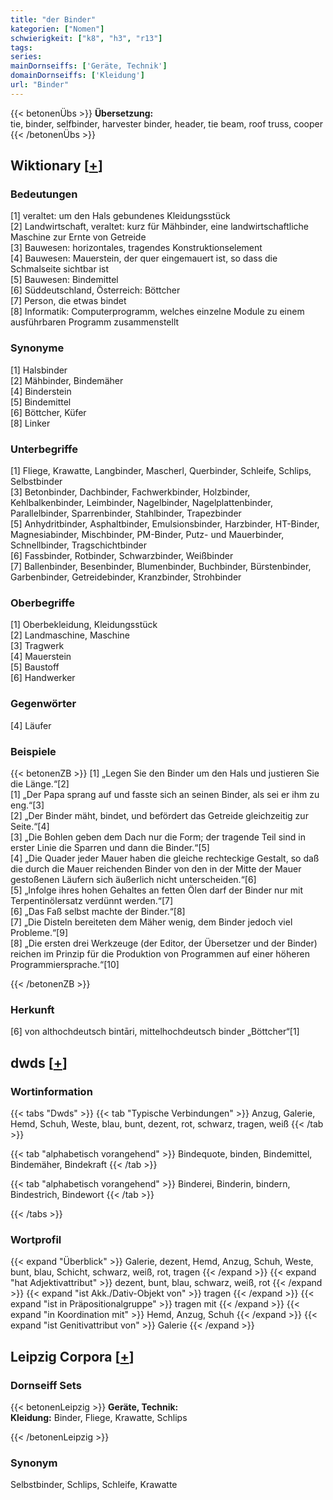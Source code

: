 ```yaml
---
title: "der Binder"
kategorien: ["Nomen"]
schwierigkeit: ["k8", "h3", "r13"]
tags:
series:
mainDornseiffs: ['Geräte, Technik']
domainDornseiffs: ['Kleidung']
url: "Binder"
---
```


{{< betonenÜbs >}}
**Übersetzung:**  
tie, binder, selfbinder, harvester binder, header, tie beam, roof truss, cooper  
{{< /betonenÜbs >}}

## Wiktionary [[+](https://de.wiktionary.org/wiki/Binder)]

### Bedeutungen
[1] veraltet: um den Hals gebundenes Kleidungsstück  
[2] Landwirtschaft, veraltet: kurz für Mähbinder, eine landwirtschaftliche Maschine zur Ernte von Getreide  
[3] Bauwesen: horizontales, tragendes Konstruktionselement  
[4] Bauwesen: Mauerstein, der quer eingemauert ist, so dass die Schmalseite sichtbar ist  
[5] Bauwesen: Bindemittel  
[6] Süddeutschland, Österreich: Böttcher  
[7] Person, die etwas bindet  
[8] Informatik: Computerprogramm, welches einzelne Module zu einem ausführbaren Programm zusammenstellt  

### Synonyme
[1] Halsbinder  
[2] Mähbinder, Bindemäher  
[4] Binderstein  
[5] Bindemittel  
[6] Böttcher, Küfer  
[8] Linker  

### Unterbegriffe
[1] Fliege, Krawatte, Langbinder, Mascherl, Querbinder, Schleife, Schlips, Selbstbinder  
[3] Betonbinder, Dachbinder, Fachwerkbinder, Holzbinder, Kehlbalkenbinder, Leimbinder, Nagelbinder, Nagelplattenbinder, Parallelbinder, Sparrenbinder, Stahlbinder, Trapezbinder  
[5] Anhydritbinder, Asphaltbinder, Emulsionsbinder, Harzbinder, HT-Binder, Magnesiabinder, Mischbinder, PM-Binder, Putz- und Mauerbinder, Schnellbinder, Tragschichtbinder  
[6] Fassbinder, Rotbinder, Schwarzbinder, Weißbinder  
[7] Ballenbinder, Besenbinder, Blumenbinder, Buchbinder, Bürstenbinder, Garbenbinder, Getreidebinder, Kranzbinder, Strohbinder  

### Oberbegriffe
[1] Oberbekleidung, Kleidungsstück  
[2] Landmaschine, Maschine  
[3] Tragwerk  
[4] Mauerstein  
[5] Baustoff  
[6] Handwerker  

### Gegenwörter
[4] Läufer  

### Beispiele
{{< betonenZB >}}
[1] „Legen Sie den Binder um den Hals und justieren Sie die Länge.“[2]  
[1] „Der Papa sprang auf und fasste sich an seinen Binder, als sei er ihm zu eng.“[3]  
[2] „Der Binder mäht, bindet, und befördert das Getreide gleichzeitig zur Seite.“[4]  
[3] „Die Bohlen geben dem Dach nur die Form; der tragende Teil sind in erster Linie die Sparren und dann die Binder.“[5]  
[4] „Die Quader jeder Mauer haben die gleiche rechteckige Gestalt, so daß die durch die Mauer reichenden Binder von den in der Mitte der Mauer gestoßenen Läufern sich äußerlich nicht unterscheiden.“[6]  
[5] „Infolge ihres hohen Gehaltes an fetten Ölen darf der Binder nur mit Terpentinölersatz verdünnt werden.“[7]  
[6] „Das Faß selbst machte der Binder.“[8]  
[7] „Die Disteln bereiteten dem Mäher wenig, dem Binder jedoch viel Probleme.“[9]  
[8] „Die ersten drei Werkzeuge (der Editor, der Übersetzer und der Binder) reichen im Prinzip für die Produktion von Programmen auf einer höheren Programmiersprache.“[10]  

{{< /betonenZB >}}
### Herkunft
[6] von althochdeutsch bintāri, mittelhochdeutsch binder „Böttcher“[1]  



## dwds [[+](https://www.dwds.de/wb/Binder)]

### Wortinformation
{{< tabs "Dwds" >}}
{{< tab "Typische Verbindungen" >}}
Anzug, Galerie, Hemd, Schuh, Weste, blau, bunt, dezent, rot, schwarz, tragen, weiß
{{< /tab >}}

{{< tab "alphabetisch vorangehend" >}}
Bindequote, binden, Bindemittel, Bindemäher, Bindekraft
{{< /tab >}}

{{< tab "alphabetisch vorangehend" >}}
Binderei, Binderin, bindern, Bindestrich, Bindewort
{{< /tab >}}

{{< /tabs >}}

### Wortprofil
{{< expand "Überblick" >}} Galerie, dezent, Hemd, Anzug, Schuh, Weste, bunt, blau, Schicht, schwarz, weiß, rot, tragen {{< /expand >}}
{{< expand "hat Adjektivattribut" >}} dezent, bunt, blau, schwarz, weiß, rot {{< /expand >}}
{{< expand "ist Akk./Dativ-Objekt von" >}} tragen {{< /expand >}}
{{< expand "ist in Präpositionalgruppe" >}} tragen mit {{< /expand >}}
{{< expand "in Koordination mit" >}} Hemd, Anzug, Schuh {{< /expand >}}
{{< expand "ist Genitivattribut von" >}} Galerie {{< /expand >}}

## Leipzig Corpora [[+](https://corpora.uni-leipzig.de/en/res?word=Binder&corpusId=deu_newscrawl-public_2018)]

### Dornseiff Sets
{{< betonenLeipzig >}}
**Geräte, Technik:**  
**Kleidung:** Binder, Fliege, Krawatte, Schlips  

{{< /betonenLeipzig >}}

### Synonym
Selbstbinder, Schlips, Schleife, Krawatte

